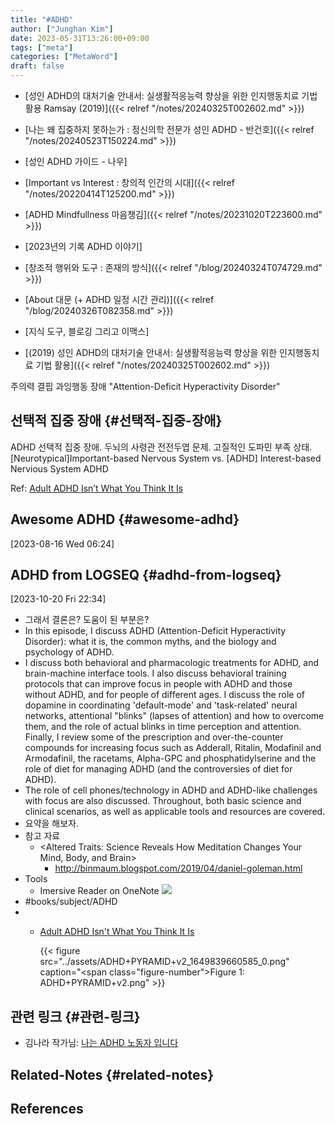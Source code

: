 ```yaml
---
title: "#ADHD"
author: ["Junghan Kim"]
date: 2023-05-31T13:26:00+09:00
tags: ["meta"]
categories: ["MetaWord"]
draft: false
---
```


-   [성인 ADHD의 대처기술 안내서: 실생활적응능력 향상을 위한 인지행동치료 기법 활용 Ramsay (2019)]({{< relref "/notes/20240325T002602.md" >}})
-   [나는 왜 집중하지 못하는가 : 정신의학 전문가 성인 ADHD - 반건호]({{< relref "/notes/20240523T150224.md" >}})
-   [성인 ADHD 가이드 - 나우]
-   [Important vs Interest : 창의적 인간의 시대]({{< relref "/notes/20220414T125200.md" >}})
-   [ADHD Mindfullness 마음챙김]({{< relref "/notes/20231020T223600.md" >}})
-   [2023년의 기록 ADHD 이야기]
-   [창조적 행위와 도구 : 존재의 방식]({{< relref "/blog/20240324T074729.md" >}})
-   [About 대문 (+ ADHD 일정 시간 관리)]({{< relref "/blog/20240326T082358.md" >}})
-   [지식 도구, 블로깅 그리고 이맥스]

-   [(2019) 성인 ADHD의 대처기술 안내서: 실생활적응능력 향상을 위한 인지행동치료 기법 활용]({{< relref "/notes/20240325T002602.md" >}})

주의력 결핍 과잉행동 장애 "Attention-Deficit Hyperactivity Disorder"


## 선택적 집중 장애 {#선택적-집중-장애}

ADHD 선택적 집중 장애. 두뇌의 사령관 전전두엽 문제. 고질적인 도파민 부족 상태. [Neurotypical]Important-based Nervous System vs. [ADHD] Interest-based Nervious System ADHD

Ref: [Adult ADHD Isn’t What You Think It Is](<https://www.leadingwithadhd.com/blog/2019/4/15/adult-adhd-isnt-what-you-think-it-is>)


## Awesome ADHD {#awesome-adhd}

<span class="timestamp-wrapper"><span class="timestamp">[2023-08-16 Wed 06:24]</span></span>


## ADHD from LOGSEQ {#adhd-from-logseq}

<span class="timestamp-wrapper"><span class="timestamp">[2023-10-20 Fri 22:34]</span></span>

-   그래서 결론은? 도움이 된 부분은?
-   In this episode, I discuss ADHD (Attention-Deficit Hyperactivity Disorder): what it is, the common myths, and the biology and psychology of ADHD.
-   I discuss both behavioral and pharmacologic treatments for ADHD, and brain-machine interface tools. I also discuss behavioral training protocols that can improve focus in people with ADHD and those without ADHD, and for people of different ages. I discuss the role of dopamine in coordinating 'default-mode' and 'task-related' neural networks, attentional "blinks" (lapses of attention) and how to overcome them, and the role of actual blinks in time perception and attention. Finally, I review some of the prescription and over-the-counter compounds for increasing focus such as Adderall, Ritalin, Modafinil and Armodafinil, the racetams, Alpha-GPC and phosphatidylserine and the role of diet for managing ADHD (and the controversies of diet for ADHD).
-   The role of cell phones/technology in ADHD and ADHD-like challenges with focus are also discussed. Throughout, both basic science and clinical scenarios, as well as applicable tools and resources are covered.
-   요약을 해보자.
-   참고 자료
    -   &lt;Altered Traits: Science Reveals How Meditation Changes Your Mind, Body, and Brain&gt;
        -   <http://binmaum.blogspot.com/2019/04/daniel-goleman.html>
-   Tools
    -   Imersive Reader on OneNote ![](../assets/image_1648175914005_0.png)
-   \#books/subject/ADHD
-   -   [Adult ADHD Isn't What You Think It Is](https://www.leadingwithadhd.com/blog/2019/4/15/adult-adhd-isnt-what-you-think-it-is)

        {{< figure src="../assets/ADHD+PYRAMID+v2_1649839660585_0.png" caption="<span class=\"figure-number\">Figure 1: </span>ADHD+PYRAMID+v2.png" >}}


## 관련 링크 {#관련-링크}

-   김나라 작가님: [나는 ADHD 노동자 입니다](http://m.ohmynews.com/NWS_Web/Series/series_general_list.aspx?SRS_CD=0000014120)


## Related-Notes {#related-notes}

## References

<style>.csl-entry{text-indent: -1.5em; margin-left: 1.5em;}</style><div class="csl-bib-body">
</div>
